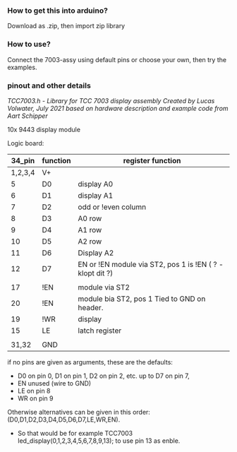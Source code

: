 ### How to get this into arduino? ###
Download as .zip, then import zip library

### How to use? ###
Connect the 7003-assy using default pins or choose your own, then try the examples.

### pinout and other details ###

*TCC7003.h - Library for TCC 7003 display assembly 
Created by Lucas Volwater, July 2021 
based on hardware description and example code from Aart Schipper*
  
10x 9443 display module

Logic board: 

34_pin |  function | register function
-------|-----------|-------------------
1,2,3,4 | V+| 
5        |D0        |display A0
6        |D1        |display A1
7        |D2        |odd or !even column
8        |D3        |A0 row
9        |D4        |A1 row
10       |D5        |A2 row
11       |D6        |Display A2   
12       |D7        |EN or !EN module via ST2, pos 1 is !EN ( ? - klopt dit ?)
 | | |
17       |!EN |module via ST2 
20       |!EN |module bia ST2, pos 1  Tied to GND on header.          
19       |!WR |display
15       |LE  |latch register    
| | |
31,32        |GND|


if no pins are given as arguments, these are the defaults: 
* D0 on pin 0, D1 on pin 1, D2 on pin 2, etc. up to D7 on pin 7,
* EN unused (wire to GND)
* LE on pin 8
* WR on pin 9

Otherwise alternatives can be given in this order: (D0,D1,D2,D3,D4,D5,D6,D7,LE,WR,EN). 
* So that would be for example TCC7003 led_display(0,1,2,3,4,5,6,7,8,9,13); to use pin 13 as enble.
